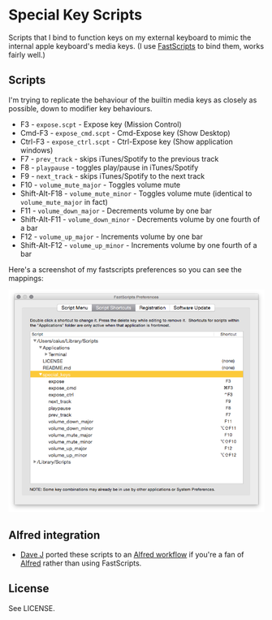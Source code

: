 # Special Key Scripts

Scripts that I bind to function keys on my external keyboard to mimic the internal apple keyboard's media keys. (I use [FastScripts](http://www.red-sweater.com/fastscripts/) to bind them, works fairly well.)

## Scripts

I'm trying to replicate the behaviour of the builtin media keys as closely as possible, down to modifier key behaviours.

* F3 - `expose.scpt` - Expose key (Mission Control)
* Cmd-F3 - `expose_cmd.scpt` - Cmd-Expose key (Show Desktop)
* Ctrl-F3 - `expose_ctrl.scpt` - Ctrl-Expose key (Show application windows)
* F7 - `prev_track` - skips iTunes/Spotify to the previous track
* F8 - `playpause` - toggles play/pause in iTunes/Spotify
* F9 - `next_track` - skips iTunes/Spotify to the next track
* F10 - `volume_mute_major` - Toggles volume mute
* Shift-Alt-F18 - `volume_mute_minor` - Toggles volume mute (identical to `volume_mute_major` in fact)
* F11 - `volume_down_major` - Decrements volume by one bar
* Shift-Alt-F11 - `volume_down_minor` - Decrements volume by one fourth of a bar
* F12 - `volume_up_major` - Increments volume by one bar
* Shift-Alt-F12 - `volume_up_minor` - Increments volume by one fourth of a bar

Here's a screenshot of my fastscripts preferences so you can see the mappings:

![](fastscripts-preferences.png)

## Alfred integration

* [Dave J](http://dvj.me.uk) ported these scripts to an [Alfred workflow](https://github.com/dvjones89/alfred-media-keys) if you're a fan of [Alfred](http://www.alfredapp.com) rather than using FastScripts.

## License

See LICENSE.
